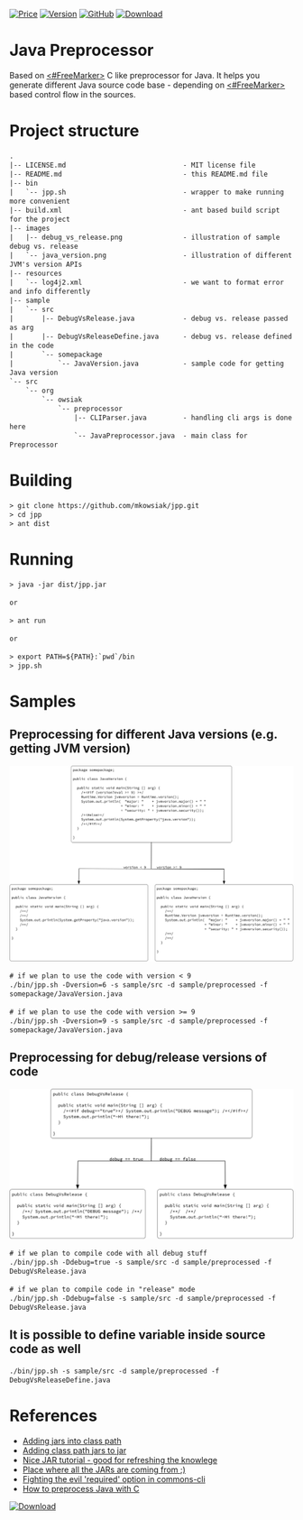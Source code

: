 [![Price](https://img.shields.io/badge/price-FREE-0098f7.svg)](https://github.com/mkowsiak/jpp/blob/master/LICENSE.md)
[![Version](https://img.shields.io/badge/version-v2.7-green.svg)](https://github.com/mkowsiak/jpp/archive/master.zip)
[![GitHub](https://img.shields.io/github/license/mashape/apistatus.svg)](https://github.com/mkowsiak/jpp/blob/master/LICENSE.md)
[![Download](https://img.shields.io/badge/download-click%20here-red.svg)](https://github.com/mkowsiak/jpp/archive/master.zip)
# Java Preprocessor

Based on [<#FreeMarker>](https://freemarker.apache.org) C like preprocessor for Java. It helps you generate different Java source code base - depending on [<#FreeMarker>](https://freemarker.apache.org) based control flow in the sources.

# Project structure

    .
	|-- LICENSE.md                             - MIT license file
    |-- README.md                              - this README.md file
    |-- bin
    |   `-- jpp.sh                             - wrapper to make running more convenient
    |-- build.xml                              - ant based build script for the project
	|-- images
	|   |-- debug_vs_release.png               - illustration of sample debug vs. release
	|   `-- java_version.png                   - illustration of different JVM's version APIs
    |-- resources
    |   `-- log4j2.xml                         - we want to format error and info differently
    |-- sample
    |   `-- src
    |       |-- DebugVsRelease.java            - debug vs. release passed as arg
    |       |-- DebugVsReleaseDefine.java      - debug vs. release defined in the code
    |       `-- somepackage
    |           `-- JavaVersion.java           - sample code for getting Java version
    `-- src
        `-- org
            `-- owsiak
                `-- preprocessor
                    |-- CLIParser.java         - handling cli args is done here
                    `-- JavaPreprocessor.java  - main class for Preprocessor

# Building

    > git clone https://github.com/mkowsiak/jpp.git
    > cd jpp
    > ant dist

# Running

    > java -jar dist/jpp.jar

    or

    > ant run

    or

    > export PATH=${PATH}:`pwd`/bin
    > jpp.sh

# Samples

## Preprocessing for different Java versions (e.g. getting JVM version)

<p align="center">
  <a href="https://raw.githubusercontent.com/mkowsiak/jpp/master/images/java_version.png"><img src="https://raw.githubusercontent.com/mkowsiak/jpp/master/images/java_version.png" width="600"></a>
</p>

    # if we plan to use the code with version < 9
    ./bin/jpp.sh -Dversion=6 -s sample/src -d sample/preprocessed -f somepackage/JavaVersion.java

    # if we plan to use the code with version >= 9
    ./bin/jpp.sh -Dversion=9 -s sample/src -d sample/preprocessed -f somepackage/JavaVersion.java

## Preprocessing for debug/release versions of code

<p align="center">
  <a href="https://raw.githubusercontent.com/mkowsiak/jpp/master/images/debug_vs_release.png"><img src="https://github.com/mkowsiak/jpp/blob/master/images/debug_vs_release.png?raw=true" width="600"></a>
</p>

    # if we plan to compile code with all debug stuff
    ./bin/jpp.sh -Ddebug=true -s sample/src -d sample/preprocessed -f DebugVsRelease.java
    
    # if we plan to compile code in "release" mode
    ./bin/jpp.sh -Ddebug=false -s sample/src -d sample/preprocessed -f DebugVsRelease.java

## It is possible to define variable inside source code as well

    ./bin/jpp.sh -s sample/src -d sample/preprocessed -f DebugVsReleaseDefine.java

# References

- [Adding jars into class path](https://alvinalexander.com/blog/post/java/ant-add-all-jars-lib-directory-to-classpath)
- [Adding class path jars to jar](https://stackoverflow.com/questions/7057229/how-to-include-classpath-jars-into-a-jar-in-ant)
- [Nice JAR tutorial - good for refreshing the knowlege](https://www.ibm.com/developerworks/library/j-5things6/index.html)
- [Place where all the JARs are coming from ;)](http://repo.maven.apache.org/maven2/)
- [Fighting the evil 'required' option in commons-cli](https://stackoverflow.com/questions/36720946/apache-cli-required-options-contradicts-with-help-option)
- [How to preprocess Java with C](https://lyubomyr-shaydariv.github.io/posts/2016-09-06-fun-with-java-and-c-preprocessor/)

[![Download](https://img.shields.io/badge/download-click%20here-red.svg)](https://github.com/mkowsiak/jpp/archive/master.zip)

